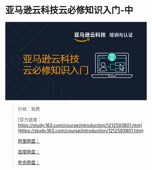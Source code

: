 # 亚马逊云科技云必修知识入门-中

![img](../../../assets/study163/free/67d461cc9e124f79aa54850b3934111b.png)

> 价格：免费

> [官方链接：https://study.163.com/course/introduction/1212593801.htm](https://study.163.com/course/introduction/1212593801.htm)

> [阿里网盘：]()

> [百度网盘：]()

> [夸克网盘：]()
